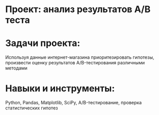 # Проект: анализ результатов А/B теста


# Задачи проекта:
Используя данные интернет-магазина приоритезировать гипотезы, произвести оценку результатов A/B-тестирования различными методами

# Навыки и инструменты:
Python, Pandas, Matplotlib, SciPy, A/B-тестирование, проверка статистических гипотез
